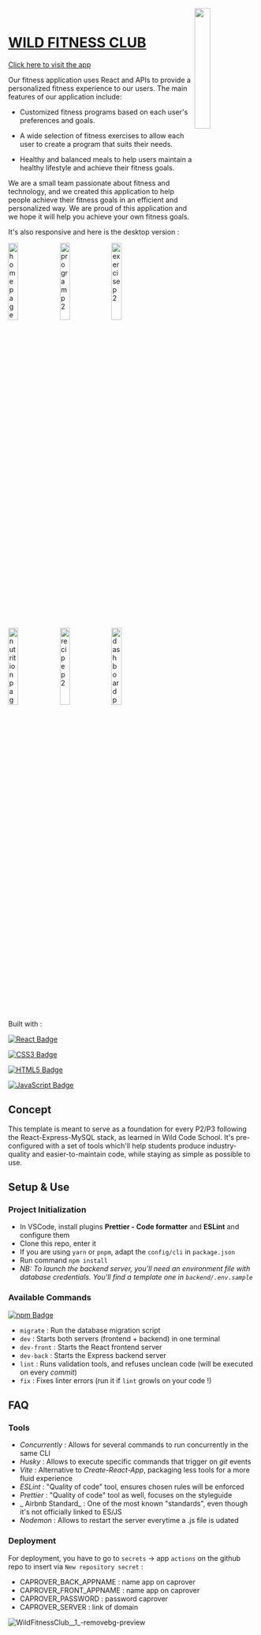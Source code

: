 <img src="https://github.com/Omcci/WCS-Projet2/assets/119880787/6c047dbe-62a8-4f91-a7d0-9f56ac2aa474" width=25% align="right">


<span style="display: inline-block; font-size: 50px;"><h1>[WILD FITNESS CLUB](https://astounding-gingersnap-8d73ac.netlify.app)</h1></span>



[Click here to visit the app](https://astounding-gingersnap-8d73ac.netlify.app)

Our fitness application uses React and APIs to provide a personalized fitness experience to our users.
The main features of our application include:



- Customized fitness programs based on each user's preferences and goals.

- A wide selection of fitness exercises to allow each user to create a program that suits their needs.

- Healthy and balanced meals to help users maintain a healthy lifestyle and achieve their fitness goals.


We are a small team passionate about fitness and technology, and we created this application to help people achieve 
their fitness goals in an efficient and personalized way. 
We are proud of this application and we hope it will help you achieve your own fitness goals.

It's also responsive and here is the desktop version : 

<img width=20% alt="homepagep2" src="https://github.com/Omcci/WCS-Projet2/assets/119880787/e2b3552e-0b02-40f9-8831-55f6705f3a7f">
<img width=20% alt="programp2" src="https://github.com/Omcci/WCS-Projet2/assets/119880787/72cf716e-ea0c-4b70-bd53-6d0bb2eb9404">
<img width=20% alt="exercisep2" src="https://github.com/Omcci/WCS-Projet2/assets/119880787/a93def61-def9-406a-9477-b53837673d0b">
<img width=20% alt="nutritionpagep2" src="https://github.com/Omcci/WCS-Projet2/assets/119880787/12d53f1a-51a6-4fc0-a3d5-da3508266ea0">
<img width=20% alt="recipep2" src="https://github.com/Omcci/WCS-Projet2/assets/119880787/53e1d2e2-e50a-4dd6-a399-6a99d59c3062">
<img width=20% alt="dashboardp2" src="https://github.com/Omcci/WCS-Projet2/assets/119880787/dfbe4512-38fb-40d9-a069-ce674451c816">

  
    
    
Built with :  
  
[![React Badge](https://img.shields.io/badge/React-20232A?style=for-the-badge&logo=react&logoColor=61DAFB)](https://reactjs.org/) 

[![CSS3 Badge](https://img.shields.io/badge/CSS3-1572B6?style=for-the-badge&logo=css3&logoColor=white)](https://developer.mozilla.org/en-US/docs/Web/CSS) 

  [![HTML5 Badge](https://img.shields.io/badge/HTML5-E34F26?style=for-the-badge&logo=html5&logoColor=white)](https://developer.mozilla.org/en-US/docs/Web/Guide/HTML/HTML5) 
  
  [![JavaScript Badge](https://img.shields.io/badge/JavaScript-F7DF1E?style=for-the-badge&logo=JavaScript&logoColor=white)](https://developer.mozilla.org/en-US/docs/Web/JavaScript) 
  

## Concept

This template is meant to serve as a foundation for every P2/P3 following the React-Express-MySQL stack, as learned in Wild Code School.
It's pre-configured with a set of tools which'll help students produce industry-quality and easier-to-maintain code, while staying as simple as possible to use.

## Setup & Use

### Project Initialization

- In VSCode, install plugins **Prettier - Code formatter** and **ESLint** and configure them
- Clone this repo, enter it
- If you are using `yarn` or `pnpm`, adapt the `config/cli` in `package.json`
- Run command `npm install`
- _NB: To launch the backend server, you'll need an environment file with database credentials. You'll find a template one in `backend/.env.sample`_

### Available Commands

[![npm Badge](https://img.shields.io/badge/npm-CB3837?style=for-the-badge&logo=npm&logoColor=white)](https://www.npmjs.com/)
- `migrate` : Run the database migration script
- `dev` : Starts both servers (frontend + backend) in one terminal
- `dev-front` : Starts the React frontend server
- `dev-back` : Starts the Express backend server
- `lint` : Runs validation tools, and refuses unclean code (will be executed on every _commit_) 
- `fix` : Fixes linter errors (run it if `lint` growls on your code !)

## FAQ

### Tools

- _Concurrently_ : Allows for several commands to run concurrently in the same CLI
- _Husky_ : Allows to execute specific commands that trigger on _git_ events
- _Vite_ : Alternative to _Create-React-App_, packaging less tools for a more fluid experience
- _ESLint_ : "Quality of code" tool, ensures chosen rules will be enforced 
- _Prettier_ : "Quality of code" tool as well, focuses on the styleguide 
- _ Airbnb Standard_ : One of the most known "standards", even though it's not officially linked to ES/JS
- _Nodemon_ : Allows to restart the server everytime a .js file is udated

### Deployment

For deployment, you have to go to `secrets` → app `actions` on the github repo to insert via `New repository secret` :

- CAPROVER_BACK_APPNAME : name app on caprover
- CAPROVER_FRONT_APPNAME : name app on caprover
- CAPROVER_PASSWORD : password caprover
- CAPROVER_SERVER : link of domain

![WildFitnessClub__1_-removebg-preview](https://user-images.githubusercontent.com/119880787/235344411-fbed59c8-6de0-4ce9-b7df-8ad18fce18b8.png)
